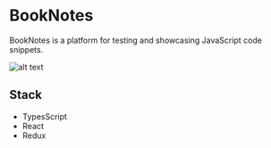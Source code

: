 # BookNotes

BookNotes is a platform for testing and showcasing JavaScript code snippets.

![alt text](screenshot.png "screenshot")


## Stack
- TypesScript
- React
- Redux


